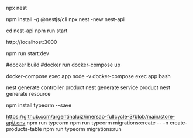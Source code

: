 npx nest

npm install -g @nestjs/cli
npx nest -new nest-api

cd nest-api
npm run start

http://localhost:3000

npm run start:dev


#docker build
#docker run
docker-compose up

docker-compose exec app node -v
docker-compose exec app bash

nest generate controller product
nest generate service product
nest generate resource

npm install typeorm --save



https://github.com/argentinaluiz/imersao-fullcycle-3/blob/main/store-api/.env
npm run typeorm
npm run typeorm migrations:create -- -n create-products-table
npm run typeorm migrations:run